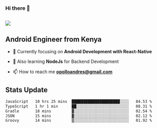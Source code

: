 ### Hi there 👋
<h2 align="left"><img src="https://readme-typing-svg.herokuapp.com?color=000000&lines=I'm+Andrew+Opollo😊;Welcome+to+my+Github😜"> </h2>

## Android Engineer from Kenya


- 🌱 Currently focusing on **Android Development with React-Native**

- 🔭 Also learning **NodeJs** for Backend Development

- 📫 How to reach me **opolloandres@gmail.com**


## Stats Update
<!--START_SECTION:waka-->

```txt
JavaScript   10 hrs 25 mins  █████████████████████░░░░   84.53 %
TypeScript   1 hr 1 min      ██░░░░░░░░░░░░░░░░░░░░░░░   08.31 %
Gradle       18 mins         ▓░░░░░░░░░░░░░░░░░░░░░░░░   02.54 %
JSON         15 mins         ▓░░░░░░░░░░░░░░░░░░░░░░░░   02.12 %
Groovy       14 mins         ▒░░░░░░░░░░░░░░░░░░░░░░░░   01.92 %
```

<!--END_SECTION:waka-->


